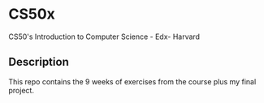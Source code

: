 # CS50x
CS50's Introduction to Computer Science - Edx- Harvard
## Description
This repo contains the 9 weeks of exercises from the course plus my final project.
